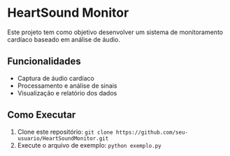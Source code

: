 # HeartSound Monitor

Este projeto tem como objetivo desenvolver um sistema de monitoramento cardíaco baseado em análise de áudio.

## Funcionalidades
- Captura de áudio cardíaco
- Processamento e análise de sinais
- Visualização e relatório dos dados

## Como Executar
1. Clone este repositório: `git clone https://github.com/seu-usuario/HeartSoundMonitor.git`
2. Execute o arquivo de exemplo: `python exemplo.py`
